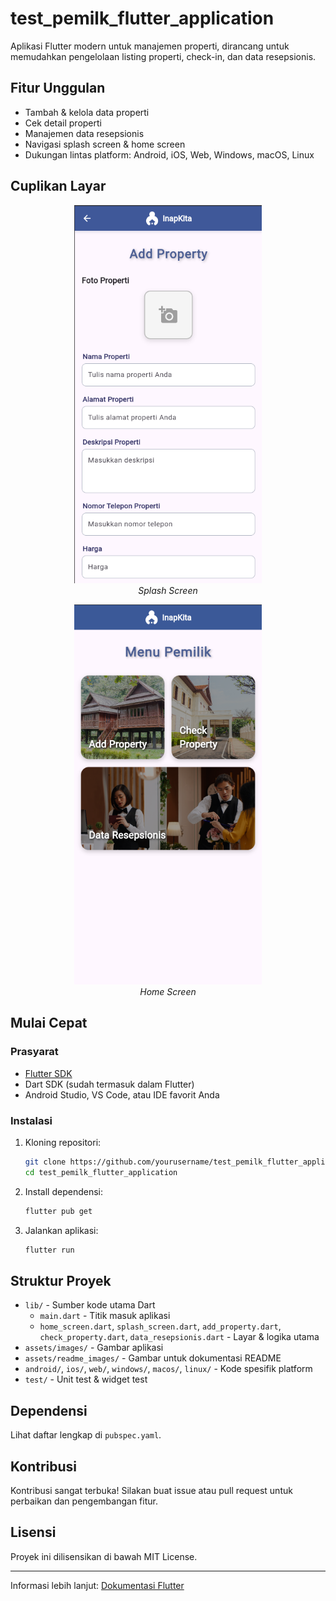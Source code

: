 # test_pemilk_flutter_application

Aplikasi Flutter modern untuk manajemen properti, dirancang untuk memudahkan pengelolaan listing properti, check-in, dan data resepsionis.

## Fitur Unggulan
- Tambah & kelola data properti
- Cek detail properti
- Manajemen data resepsionis
- Navigasi splash screen & home screen
- Dukungan lintas platform: Android, iOS, Web, Windows, macOS, Linux

## Cuplikan Layar
<p align="center">
  <img src="assets/readme_images/image-1.png" alt="Splash Screen" width="300" />
  <br/>
  <em>Splash Screen</em>
</p>
<p align="center">
  <img src="assets/readme_images/image.png" alt="Home Screen" width="300" />
  <br/>
  <em>Home Screen</em>
</p>

## Mulai Cepat

### Prasyarat
- [Flutter SDK](https://flutter.dev/docs/get-started/install)
- Dart SDK (sudah termasuk dalam Flutter)
- Android Studio, VS Code, atau IDE favorit Anda

### Instalasi
1. Kloning repositori:
   ```sh
   git clone https://github.com/yourusername/test_pemilk_flutter_application.git
   cd test_pemilk_flutter_application
   ```
2. Install dependensi:
   ```sh
   flutter pub get
   ```
3. Jalankan aplikasi:
   ```sh
   flutter run
   ```

## Struktur Proyek
- `lib/` - Sumber kode utama Dart
  - `main.dart` - Titik masuk aplikasi
  - `home_screen.dart`, `splash_screen.dart`, `add_property.dart`, `check_property.dart`, `data_resepsionis.dart` - Layar & logika utama
- `assets/images/` - Gambar aplikasi
- `assets/readme_images/` - Gambar untuk dokumentasi README
- `android/`, `ios/`, `web/`, `windows/`, `macos/`, `linux/` - Kode spesifik platform
- `test/` - Unit test & widget test

## Dependensi
Lihat daftar lengkap di `pubspec.yaml`.

## Kontribusi
Kontribusi sangat terbuka! Silakan buat issue atau pull request untuk perbaikan dan pengembangan fitur.

## Lisensi
Proyek ini dilisensikan di bawah MIT License.

---

Informasi lebih lanjut: [Dokumentasi Flutter](https://docs.flutter.dev/)
